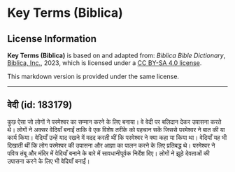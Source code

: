# Key Terms (Biblica)

## License Information

**Key Terms (Biblica)** is based on and adapted from: _Biblica Bible Dictionary_, [Biblica, Inc.](https://www.biblica.com/), 2023, which is licensed under a [CC BY-SA 4.0 license](https://creativecommons.org/licenses/by-sa/4.0/legalcode.en).

This markdown version is provided under the same license.



--------------------------------

## वेदी (id: 183179)

कुछ ऐसा जो लोगों ने परमेश्वर का सम्मान करने के लिए बनाया। वे वेदी पर बलिदान देकर उपासना करते थे। लोगों ने अक्सर वेदियाँ बनाईं ताकि वे एक विशेष तरीके को पहचान सकें जिससे परमेश्वर ने बात की या कार्य किया। वेदियाँ उन्हें याद रखने में मदद करती थीं कि परमेश्वर ने क्या कहा या किया था। वेदियाँ यह भी दिखाती थीं कि लोग परमेश्वर की उपासना और आज्ञा का पालन करने के लिए प्रतिबद्ध थे। परमेश्वर ने पवित्र तंबू और मंदिर में वेदियाँ बनाने के बारे में सावधानीपूर्वक निर्देश दिए। लोगों ने झूठे देवताओं की उपासना करने के लिए भी वेदियाँ बनाईं।


